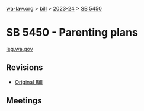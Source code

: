 [wa-law.org](/) > [bill](/bill/) > [2023-24](/bill/2023-24/) > [SB 5450](/bill/2023-24/sb/5450/)

# SB 5450 - Parenting plans
[leg.wa.gov](https://app.leg.wa.gov/billsummary?BillNumber=5450&Year=2023&Initiative=false)

## Revisions
* [Original Bill](1/)

## Meetings